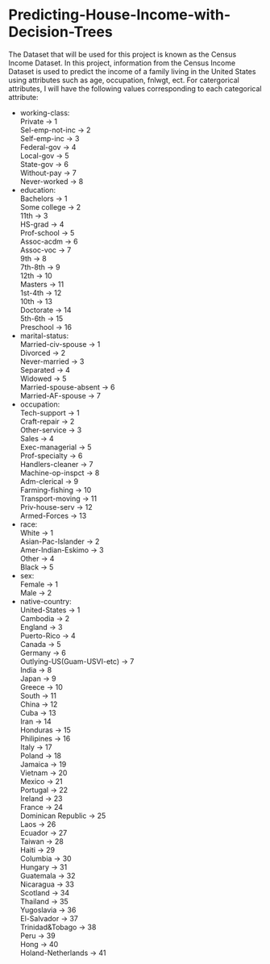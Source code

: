 # Predicting-House-Income-with-Decision-Trees
The Dataset that will be used for this project is known as the Census Income Dataset.
In this project, information from the Census Income Dataset is used to predict the
income of a family living in the United States using attributes such as age, occupation, fnlwgt, ect.
For catergorical attributes, I will have the following values corresponding to each
categorical attribute:

 - working-class:<br />
		Private -> 1 <br />
		Sel-emp-not-inc -> 2 <br />
		Self-emp-inc -> 3 <br />
		Federal-gov -> 4 <br />
		Local-gov -> 5<br />
		State-gov -> 6<br />
		Without-pay -> 7<br />
		Never-worked -> 8<br />
 - education:<br />
		Bachelors -> 1<br />
		Some college -> 2<br />
		11th -> 3<br />
		HS-grad -> 4<br />
		Prof-school -> 5<br />
		Assoc-acdm -> 6<br />
		Assoc-voc -> 7<br />
		9th -> 8<br />
		7th-8th -> 9<br />
		12th -> 10 <br />
		Masters -> 11<br />
		1st-4th -> 12<br />
		10th -> 13<br />
		Doctorate -> 14<br />
		5th-6th -> 15<br />
		Preschool -> 16<br />
 - marital-status:<br />
		Married-civ-spouse -> 1<br />
		Divorced -> 2<br />
		Never-married -> 3<br />
		Separated -> 4<br />
		Widowed -> 5<br />
		Married-spouse-absent -> 6<br />
		Married-AF-spouse -> 7<br />
 - occupation:<br />
		Tech-support -> 1<br />
		Craft-repair -> 2<br />
		Other-service -> 3<br />
		Sales -> 4 <br />
		Exec-managerial -> 5<br />
		Prof-specialty -> 6 <br />
		Handlers-cleaner -> 7<br />
		Machine-op-inspct -> 8<br />
		Adm-clerical -> 9<br />
		Farming-fishing -> 10<br />
		Transport-moving -> 11<br />
		Priv-house-serv -> 12<br />
		Armed-Forces -> 13 <br />
 - race:<br />
		White -> 1<br />
		Asian-Pac-Islander -> 2<br />
		Amer-Indian-Eskimo -> 3<br />
		Other -> 4<br />
		Black -> 5<br />
 - sex:<br />
		Female -> 1<br />
		Male -> 2<br />
 - native-country:<br />
		United-States -> 1<br />
		Cambodia -> 2<br />
		England -> 3<br />
		Puerto-Rico -> 4<br />
		Canada -> 5<br />
		Germany -> 6<br />
		Outlying-US(Guam-USVI-etc) -> 7<br />
		India -> 8<br />
		Japan -> 9<br />
		Greece -> 10<br />
		South -> 11<br />
		China -> 12<br />
		Cuba -> 13<br />
		Iran -> 14<br />
		Honduras -> 15<br />
		Philipines -> 16<br />
		Italy -> 17<br />
		Poland -> 18<br />
		Jamaica -> 19<br />
		Vietnam -> 20<br />
		Mexico -> 21<br />
		Portugal -> 22<br />
		Ireland -> 23<br />
		France -> 24<br />
		Dominican Republic -> 25<br />
		Laos -> 26<br />
		Ecuador -> 27<br />
		Taiwan -> 28<br />
		Haiti -> 29<br />
		Columbia -> 30<br />
		Hungary -> 31<br />
		Guatemala -> 32<br />
		Nicaragua -> 33<br />
		Scotland -> 34<br />
		Thailand -> 35<br />
		Yugoslavia -> 36<br />
		El-Salvador -> 37<br />
		Trinidad&Tobago -> 38<br />
		Peru -> 39<br />
		Hong -> 40<br />
		Holand-Netherlands -> 41<br />
